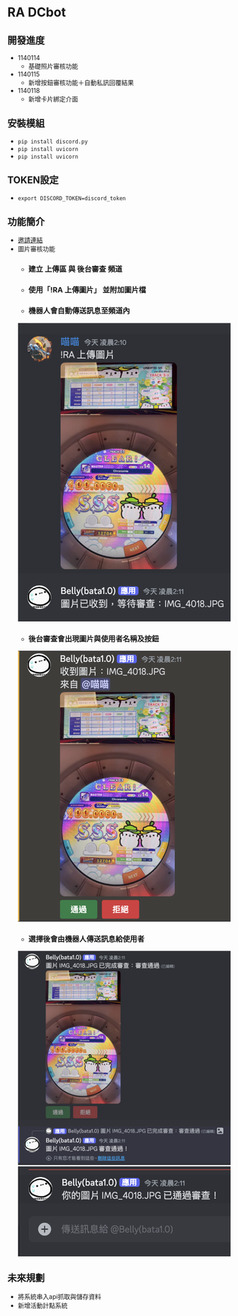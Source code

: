 # RA DCbot
## 開發進度
- 1140114
  - 基礎照片審核功能
- 1140115
  - 新增按鈕審核功能＋自動私訊回覆結果
- 1140118
  - 新增卡片綁定介面
## 安裝模組
- `pip install discord.py`
- `pip install uvicorn`
- `pip install uvicorn`
## TOKEN設定
- `export DISCORD_TOKEN=discord_token`
## 功能簡介
- [邀請連結](https://discord.com/oauth2/authorize?client_id=746717105206067302)
- 圖片審核功能
  - ### 建立 上傳區 與 後台審查 頻道
  - ### 使用「!RA 上傳圖片」 並附加圖片檔
  - ### 機器人會自動傳送訊息至頻道內
  ![](https://github.com/ElvisLo030/RA-bot/blob/main/photo/001.png)
  - ### 後台審查會出現圖片與使用者名稱及按鈕
  ![](https://github.com/ElvisLo030/RA-bot/blob/main/photo/002.png)
  - ### 選擇後會由機器人傳送訊息給使用者
  ![](https://github.com/ElvisLo030/RA-bot/blob/main/photo/003.png)
  ![](https://github.com/ElvisLo030/RA-bot/blob/main/photo/004.png)
## 未來規劃
- 將系統串入api抓取與儲存資料
- 新增活動計點系統
